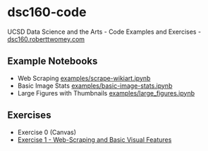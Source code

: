 # dsc160-code
UCSD Data Science and the Arts - Code Examples and Exercises - [dsc160.roberttwomey.com](dsc160.roberttwomey.com)

## Example Notebooks
- Web Scraping [examples/scrape-wikiart.ipynb](examples/scrape-wikiart.ipynb)
- Basic Image Stats [examples/basic-image-stats.ipynb](examples/basic-image-stats.ipynb)
- Large Figures with Thumbnails [examples/large_figures.ipynb](examples/large_figures.ipynb)

## Exercises
- Exercise 0 (Canvas)
- [Exercise 1 - Web-Scraping and Basic Visual Features](exercises/Exercise-1-Web-Scraping-Basic-Features.ipynb)
